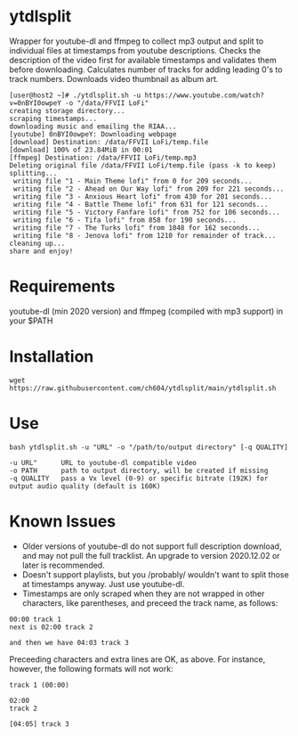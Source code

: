 # ytdlsplit
Wrapper for youtube-dl and ffmpeg to collect mp3 output and split to individual files at timestamps from youtube descriptions. Checks the description of the video first for available timestamps and validates them before downloading. Calculates number of tracks for adding leading 0's to track numbers. Downloads video thumbnail as album art.
```
[user@host2 ~]# ./ytdlsplit.sh -u https://www.youtube.com/watch?v=0nBYI0owpeY -o "/data/FFVII LoFi"
creating storage directory...
scraping timestamps...
downloading music and emailing the RIAA...
[youtube] 0nBYI0owpeY: Downloading webpage
[download] Destination: /data/FFVII LoFi/temp.file
[download] 100% of 23.84MiB in 00:01
[ffmpeg] Destination: /data/FFVII LoFi/temp.mp3
Deleting original file /data/FFVII LoFi/temp.file (pass -k to keep)
splitting...
 writing file "1 - Main Theme lofi" from 0 for 209 seconds...
 writing file "2 - Ahead on Our Way lofi" from 209 for 221 seconds...
 writing file "3 - Anxious Heart lofi" from 430 for 201 seconds...
 writing file "4 - Battle Theme lofi" from 631 for 121 seconds...
 writing file "5 - Victory Fanfare lofi" from 752 for 106 seconds...
 writing file "6 - Tifa lofi" from 858 for 190 seconds...
 writing file "7 - The Turks lofi" from 1048 for 162 seconds...
 writing file "8 - Jenova lofi" from 1210 for remainder of track...
cleaning up...
share and enjoy!
```
# Requirements
youtube-dl (min 2020 version) and ffmpeg (compiled with mp3 support) in your $PATH
# Installation
 `wget https://raw.githubusercontent.com/ch604/ytdlsplit/main/ytdlsplit.sh`
# Use
```
bash ytdlsplit.sh -u "URL" -o "/path/to/output directory" [-q QUALITY]
 
-u URL"      URL to youtube-dl compatible video
-o PATH      path to output directory, will be created if missing
-q QUALITY   pass a Vx level (0-9) or specific bitrate (192K) for output audio quality (default is 160K)
```
# Known Issues
- Older versions of youtube-dl do not support full description download, and may not pull the full tracklist. An upgrade to version 2020.12.02 or later is recommended.
- Doesn't support playlists, but you /probably/ wouldn't want to split those at timestamps anyway. Just use youtube-dl.
- Timestamps are only scraped when they are not wrapped in other characters, like parentheses, and preceed the track name, as follows:
```
00:00 track 1
next is 02:00 track 2

and then we have 04:03 track 3
```
Preceeding characters and extra lines are OK, as above. For instance, however, the following formats will not work:
```
track 1 (00:00)

02:00
track 2

[04:05] track 3
```
